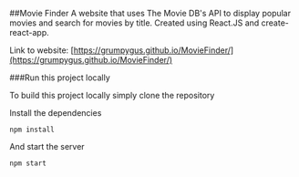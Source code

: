 ##Movie Finder
A website that uses The Movie DB's API to display popular movies and search for movies by title.
Created using React.JS and create-react-app.

Link to website: [https://grumpygus.github.io/MovieFinder/](https://grumpygus.github.io/MovieFinder/)

###Run this project locally

To build this project locally simply clone the repository

Install the dependencies

`npm install`

And start the server

`npm start`
